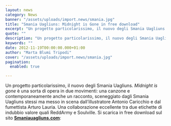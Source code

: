 ```yaml
---
layout: news
category: News
banner: "/assets/uploads/import.news/smania.jpg"
title: "Smania Uagliuns: Midnight is Gone in free download"
excerpt: "Un progetto particolarissimo, il nuovo degli Smania Uagliuns. Midnight is gone è una sorta di opera in due movimenti: una canzone e contemporaneamente anche un racconto, sceneggiato dagli Smania Uagliuns stessi ma messo in scena dall’illustratore Antonio Caricchio e dal fumettista Arturo Lauria. Una collaborazione eccellente tra due etichette di indubbio valore quali ReddArmy e [&hellip"
quote: ""
description: "Un progetto particolarissimo, il nuovo degli Smania Uagliuns. Midnight is gone è una sorta di opera in due movimenti: una canzone e contemporaneamente anche un racconto, sceneggiato dagli Smania Uagliuns stessi ma messo in scena dall’illustratore Antonio Caricchio e dal fumettista Arturo Lauria. Una collaborazione eccellente tra due etichette di indubbio valore quali ReddArmy e [&hellip"
keywords: ""
date: 2012-11-19T00:00:00.000+01:00
author: "Marta Blumi Tripodi"
cover: "/assets/uploads/import.news/smania.jpg"
pagination:
  enabled: true

---
```


Un progetto particolarissimo, il nuovo degli Smania Uagliuns. _Midnight is gone_ è una sorta di opera in due movimenti: una canzone e contemporaneamente anche un racconto, sceneggiato dagli Smania Uagliuns stessi ma messo in scena dall’illustratore Antonio Caricchio e dal fumettista Arturo Lauria. Una collaborazione eccellente tra due etichette di indubbio valore quali ReddArmy e Soulville. Si scarica in free download sul sito [**Smaniauagliuns.com**](http://www.smaniauagliuns.com/ "http://www.smaniauagliuns.com/"):

  
